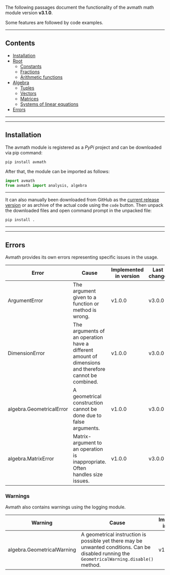 The following passages document the
functionality of  the avmath math module version __v3.1.0__.

Some features are followed by code
examples.

---
## Contents

* [Installation](#installation)
* [Root](Avmath-root)
  * [Constants](Avmath-root#constants)
  * [Fractions](Avmath-root#fraction)
  * [Arithmetic functions](Avmath-root#arithmetic-functions)
* [Algebra](algebra.#avmath-algebra-documentation)
  * [Tuples](algebra#tuple)
  * [Vectors](algebra#vector)
  * [Matrices](algebra#matrix)
  * [Systems of linear equations](algebra#sle)
* [Errors](#errors)

---
---
## Installation

The avmath module is registered as a _PyPi_ project and
 can be downloaded via pip command:
```
pip install avmath
```

After that, the module can be imported as follows:
```python
import avmath
from avmath import analysis, algebra
```
---
It can also manually been downloaded from GitHub as the
[current release version](https://github.com/ballandt/avmath/releases)
or as archive of the actual code using the `code` button.
Then unpack the downloaded files and open command prompt in
the unpacked file:
````
pip install .
````

---

---
## Errors

Avmath provides its own errors representing specific issues in the usage.

| Error                    | Cause                                                                                                 | Implemented in version | Last change |
|--------------------------|-------------------------------------------------------------------------------------------------------|------------------------|-------------|
| ArgumentError            | The argument given to a function or method is wrong.                                                  | v1.0.0                 | v3.0.0      |
| DimensionError           | The arguments of an operation have a different amount of dimensions and therefore cannot be combined. | v1.0.0                 | v3.0.0      |
| algebra.GeometricalError | A geometrical construction cannot be done due to false arguments.                                     | v1.0.0                 | v3.0.0      |
| algebra.MatrixError      | Matrix-argument to an operation is inappropriate. Often handles size issues.                          | v1.0.0                 | v3.0.0      |

### Warnings

Avmath also contains warnings using the logging module.

| Warning                    | Cause                                                                                                                                          | Implemented in version | Last change |
|----------------------------|------------------------------------------------------------------------------------------------------------------------------------------------|------------------------|-------------|
| algebra.GeometricalWarning | A geometrical instruction is possible yet there may be unwanted conditions. Can be disabled running the `GeometricalWarning.disable()` method. | v1.0.0                 | v3.0.0      |